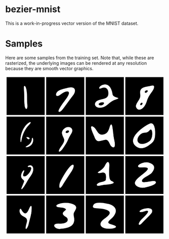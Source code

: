 # bezier-mnist

This is a work-in-progress vector version of the MNIST dataset.

# Samples

Here are some samples from the training set. Note that, while these are rasterized, the underlying images can be rendered at any resolution because they are smooth vector graphics.

![A grid of sixteen digit images](samples.png)
